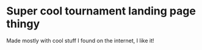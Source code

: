 # Super cool tournament landing page thingy
Made mostly with cool stuff I found on the internet, I like it!
